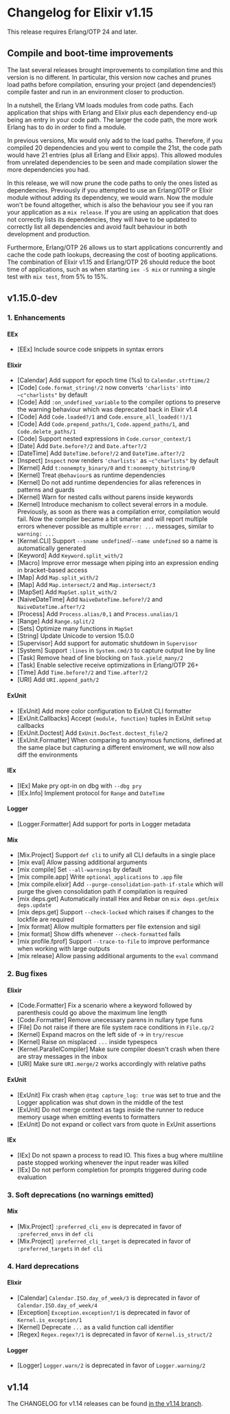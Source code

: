 # Changelog for Elixir v1.15

This release requires Erlang/OTP 24 and later.

## Compile and boot-time improvements

The last several releases brought improvements to compilation
time and this version is no different. In particular, this version
now caches and prunes load paths before compilation, ensuring your
project (and dependencies!) compile faster and run in an environment
closer to production.

In a nutshell, the Erlang VM loads modules from code paths. Each
application that ships with Erlang and Elixir plus each dependency
end-up being an entry in your code path. The larger the code path,
the more work Erlang has to do in order to find a module.

In previous versions, Mix would only add to the load paths. Therefore,
if you compiled 20 dependencies and you went to compile the 21st,
the code path would have 21 entries (plus all Erlang and Elixir apps).
This allowed modules from unrelated dependencies to be seen and made
compilation slower the more dependencies you had.

In this release, we will now prune the code paths to only the ones
listed as dependencies. Previously if you attempted to use an Erlang/OTP
or Elixir module without adding its dependency, we would warn. Now
the module won't be found altogether, which is also the behaviour you see
if you ran your application as a `mix release`. If you are using an
application that does not correctly lists its dependencies, they will
have to be updated to correctly list all dependencies and avoid
fault behaviour in both development and production.

Furthermore, Erlang/OTP 26 allows us to start applications concurrently
and cache the code path lookups, decreasing the cost of booting applications.
The combination of Elixir v1.15 and Erlang/OTP 26 should reduce the boot
time of applications, such as when starting `iex -S mix` or running a single
test with `mix test`, from 5% to 15%.

## v1.15.0-dev

### 1. Enhancements

#### EEx

  * [EEx] Include source code snippets in syntax errors

#### Elixir

  * [Calendar] Add support for epoch time (%s) to `Calendar.strftime/2`
  * [Code] `Code.format_string!/2` now converts `'charlists'` into `~c"charlists"` by default
  * [Code] Add `:on_undefined_variable` to the compiler options to preserve the warning behaviour which was deprecated back in Elixir v1.4
  * [Code] Add `Code.loaded?/1` and `Code.ensure_all_loaded(!)/1`
  * [Code] Add `Code.prepend_paths/1`, `Code.append_paths/1`, and `Code.delete_paths/1`
  * [Code] Support nested expressions in `Code.cursor_context/1`
  * [Date] Add `Date.before?/2` and `Date.after?/2`
  * [DateTime] Add `DateTime.before?/2` and `DateTime.after?/2`
  * [Inspect] `Inspect` now renders `'charlists'` as `~c"charlists"` by default
  * [Kernel] Add `t:nonempty_binary/0` and `t:nonempty_bitstring/0`
  * [Kernel] Treat `@behaviour`s as runtime dependencies
  * [Kernel] Do not add runtime dependencies for alias references in patterns and guards
  * [Kernel] Warn for nested calls without parens inside keywords
  * [Kernel] Introduce mechanism to collect several errors in a module. Previously, as soon as there was a compilation error, compilation would fail. Now the compiler became a bit smarter and will report multiple errors whenever possible as multiple `error: ...` messages, similar to `warning: ...`
  * [Kernel.CLI] Support `--sname undefined`/`--name undefined` so a name is automatically generated
  * [Keyword] Add `Keyword.split_with/2`
  * [Macro] Improve error message when piping into an expression ending in bracket-based access
  * [Map] Add `Map.split_with/2`
  * [Map] Add `Map.intersect/2` and `Map.intersect/3`
  * [MapSet] Add `MapSet.split_with/2`
  * [NaiveDateTime] Add `NaiveDateTime.before?/2` and `NaiveDateTime.after?/2`
  * [Process] Add `Process.alias/0,1` and `Process.unalias/1`
  * [Range] Add `Range.split/2`
  * [Sets] Optimize many functions in `MapSet`
  * [String] Update Unicode to version 15.0.0
  * [Supervisor] Add support for automatic shutdown in `Supervisor`
  * [System] Support `:lines` in `System.cmd/3` to capture output line by line
  * [Task] Remove head of line blocking on `Task.yield_many/2`
  * [Task] Enable selective receive optimizations in Erlang/OTP 26+
  * [Time] Add `Time.before?/2` and `Time.after?/2`
  * [URI] Add `URI.append_path/2`

#### ExUnit

  * [ExUnit] Add more color configuration to ExUnit CLI formatter
  * [ExUnit.Callbacks] Accept `{module, function}` tuples in ExUnit `setup` callbacks
  * [ExUnit.Doctest] Add `ExUnit.DocTest.doctest_file/2`
  * [ExUnit.Formatter] When comparing to anonymous functions, defined at the same place but capturing a different enviroment, we will now also diff the environments

#### IEx

  * [IEx] Make pry opt-in on dbg with `--dbg pry`
  * [IEx.Info] Implement protocol for `Range` and `DateTime`

#### Logger

  * [Logger.Formatter] Add support for ports in Logger metadata

#### Mix

  * [Mix.Project] Support `def cli` to unify all CLI defaults in a single place
  * [mix eval] Allow passing additional arguments
  * [mix compile] Set `--all-warnings` by default
  * [mix compile.app] Write `optional_applications` to `.app` file
  * [mix compile.elixir] Add `--purge-consolidation-path-if-stale` which will purge the given consolidation path if compilation is required
  * [mix deps.get] Automatically install Hex and Rebar on `mix deps.get`/`mix deps.update`
  * [mix deps.get] Support `--check-locked` which raises if changes to the lockfile are required
  * [mix format] Allow multiple formatters per file extension and sigil
  * [mix format] Show diffs whenever `--check-formatted` fails
  * [mix profile.fprof] Support `--trace-to-file` to improve performance when working with large outputs
  * [mix release] Allow passing additional arguments to the `eval` command

### 2. Bug fixes

#### Elixir

  * [Code.Formatter] Fix a scenario where a keyword followed by parenthesis could go above the maximum line length
  * [Code.Formatter] Remove unecessary parens in nullary type funs
  * [File] Do not raise if there are file system race conditions in `File.cp/2`
  * [Kernel] Expand macros on the left side of -> in `try/rescue`
  * [Kernel] Raise on misplaced `...` inside typespecs
  * [Kernel.ParallelCompiler] Make sure compiler doesn't crash when there are stray messages in the inbox
  * [URI] Make sure `URI.merge/2` works accordingly with relative paths

#### ExUnit

  * [ExUnit] Fix crash when `@tag capture_log: true` was set to true and the Logger application was shut down in the middle of the test
  * [ExUnit] Do not merge context as tags inside the runner to reduce memory usage when emitting events to formatters
  * [ExUnit] Do not expand or collect vars from quote in ExUnit assertions

#### IEx

  * [IEx] Do not spawn a process to read IO. This fixes a bug where multiline paste stopped working
    whenever the input reader was killed
  * [IEx] Do not perform completion for prompts triggered during code evaluation

### 3. Soft deprecations (no warnings emitted)

#### Mix

  * [Mix.Project] `:preferred_cli_env` is deprecated in favor of `:preferred_envs` in `def cli`
  * [Mix.Project] `:preferred_cli_target` is deprecated in favor of `:preferred_targets` in `def cli`

### 4. Hard deprecations

#### Elixir

  * [Calendar] `Calendar.ISO.day_of_week/3` is deprecated in favor of `Calendar.ISO.day_of_week/4`
  * [Exception] `Exception.exception?/1` is deprecated in favor of `Kernel.is_exception/1`
  * [Kernel] Deprecate `...` as a valid function call identifier
  * [Regex] `Regex.regex?/1` is deprecated in favor of `Kernel.is_struct/2`

#### Logger

  * [Logger] `Logger.warn/2` is deprecated in favor of `Logger.warning/2`

## v1.14

The CHANGELOG for v1.14 releases can be found [in the v1.14 branch](https://github.com/elixir-lang/elixir/blob/v1.14/CHANGELOG.md).
